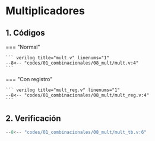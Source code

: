 # Multiplicadores

## 1. Códigos

=== "Normal"

    ``` verilog title="mult.v" linenums="1"
    --8<-- "codes/01_combinacionales/08_mult/mult.v:4"
    ```

=== "Con registro"

    ``` verilog title="mult_reg.v" linenums="1"
    --8<-- "codes/01_combinacionales/08_mult/mult_reg.v:4"
    ```

## 2. Verificación

``` verilog title="mult_tb.v" linenums="1"
--8<-- "codes/01_combinacionales/08_mult/mult_tb.v:6"
```